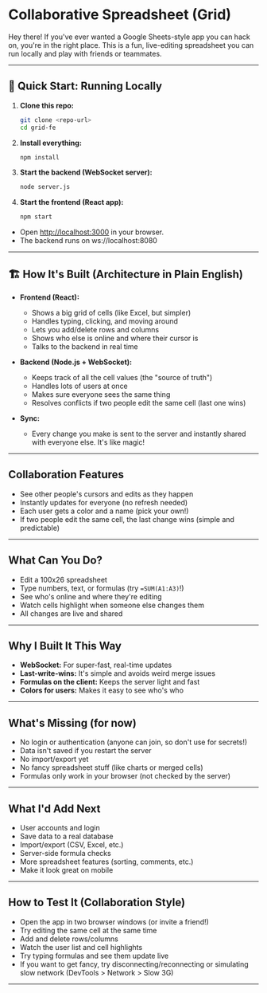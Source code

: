 # Collaborative Spreadsheet (Grid)

Hey there! If you've ever wanted a Google Sheets-style app you can hack on, you're in the right place. This is a fun, live-editing spreadsheet you can run locally and play with friends or teammates.

---

## 🚦 Quick Start: Running Locally

1. **Clone this repo:**
   ```bash
   git clone <repo-url>
   cd grid-fe
   ```
2. **Install everything:**
   ```bash
   npm install
   ```
3. **Start the backend (WebSocket server):**
   ```bash
   node server.js
   ```
4. **Start the frontend (React app):**
   ```bash
   npm start
   ```

- Open [http://localhost:3000](http://localhost:3000) in your browser.
- The backend runs on ws://localhost:8080

---

## 🏗️ How It's Built (Architecture in Plain English)

- **Frontend (React):**
  - Shows a big grid of cells (like Excel, but simpler)
  - Handles typing, clicking, and moving around
  - Lets you add/delete rows and columns
  - Shows who else is online and where their cursor is
  - Talks to the backend in real time

- **Backend (Node.js + WebSocket):**
  - Keeps track of all the cell values (the "source of truth")
  - Handles lots of users at once
  - Makes sure everyone sees the same thing
  - Resolves conflicts if two people edit the same cell (last one wins)

- **Sync:**
  - Every change you make is sent to the server and instantly shared with everyone else. It's like magic!

---

## Collaboration Features

- See other people's cursors and edits as they happen
- Instantly updates for everyone (no refresh needed)
- Each user gets a color and a name (pick your own!)
- If two people edit the same cell, the last change wins (simple and predictable)

---

## What Can You Do?

- Edit a 100x26 spreadsheet
- Type numbers, text, or formulas (try `=SUM(A1:A3)`!)
- See who's online and where they're editing
- Watch cells highlight when someone else changes them
- All changes are live and shared

---

## Why I Built It This Way

- **WebSocket:** For super-fast, real-time updates
- **Last-write-wins:** It's simple and avoids weird merge issues
- **Formulas on the client:** Keeps the server light and fast
- **Colors for users:** Makes it easy to see who's who

---

## What's Missing (for now)

- No login or authentication (anyone can join, so don't use for secrets!)
- Data isn't saved if you restart the server
- No import/export yet
- No fancy spreadsheet stuff (like charts or merged cells)
- Formulas only work in your browser (not checked by the server)

---

## What I'd Add Next

- User accounts and login
- Save data to a real database
- Import/export (CSV, Excel, etc.)
- Server-side formula checks
- More spreadsheet features (sorting, comments, etc.)
- Make it look great on mobile

---

## How to Test It (Collaboration Style)

- Open the app in two browser windows (or invite a friend!)
- Try editing the same cell at the same time
- Add and delete rows/columns
- Watch the user list and cell highlights
- Try typing formulas and see them update live
- If you want to get fancy, try disconnecting/reconnecting or simulating slow network (DevTools > Network > Slow 3G)

---